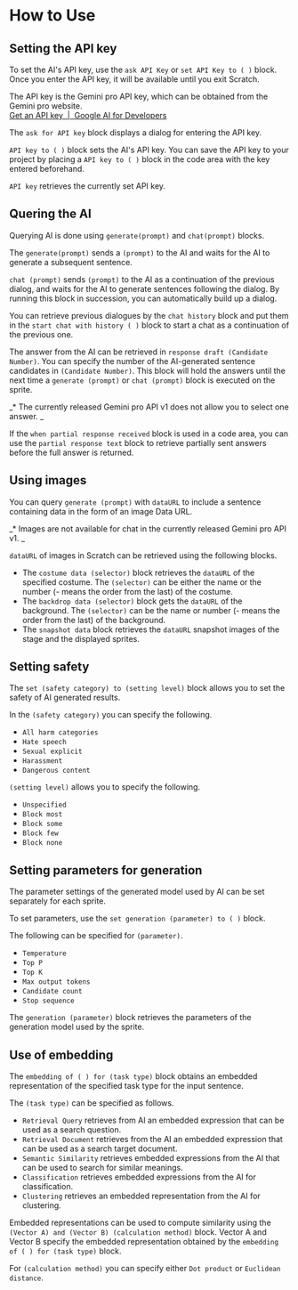 
# How to Use

## Setting the API key

To set the AI's API key, use the ``ask API Key`` or ``set API Key to ( )`` block. Once you enter the API key, it will be available until you exit Scratch.

The API key is the Gemini pro API key, which can be obtained from the Gemini pro website. <br>[Get an API key  \|  Google AI for Developers](https://ai.google.dev/tutorials/setup)

The ```ask for API key``` block displays a dialog for entering the API key.

```API key to ( )``` block sets the AI's API key. You can save the API key to your project by placing a ```API key to ( )``` block in the code area with the key entered beforehand.

```API key``` retrieves the currently set API key.


## Quering the AI

Querying AI is done using ```generate(prompt)``` and ```chat(prompt)``` blocks.

The ```generate(prompt)``` sends a ```(prompt)``` to the AI and waits for the AI to generate a subsequent sentence.


```chat (prompt)``` sends ```(prompt)``` to the AI as a continuation of the previous dialog, and waits for the AI to generate sentences following the dialog. By running this block in succession, you can automatically build up a dialog.

You can retrieve previous dialogues by the ```chat history``` block and put them in the ```start chat with history ( )``` block to start a chat as a continuation of the previous one.

The answer from the AI can be retrieved in ```response draft (Candidate Number)```. You can specify the number of the AI-generated sentence candidates in ```(Candidate Number)```. This block will hold the answers until the next time a ```generate (prompt)``` or ```chat (prompt)``` block is executed on the sprite.

_* The currently released Gemini pro API v1 does not allow you to select one answer. _

If the ```when partial response received``` block is used in a code area, you can use the ```partial response text``` block to retrieve partially sent answers before the full answer is returned.


## Using images

You can query ```generate (prompt)``` with ```dataURL``` to include a sentence containing data in the form of an image Data URL.

_* Images are not available for chat in the currently released Gemini pro API v1. _

```dataURL``` of images in Scratch can be retrieved using the following blocks.

- The ```costume data (selector)``` block retrieves the ```dataURL``` of the specified costume. The ```(selector)``` can be either the name or the number (- means the order from the last) of the costume.
- The ```backdrop data (selector)``` block gets the ```dataURL``` of the background. The ```(selector)``` can be the name or number (- means the order from the last) of the background.
- The ```snapshot data``` block retrieves the ```dataURL``` snapshot images of the stage and the displayed sprites.


## Setting safety

The ```set (safety category) to (setting level)``` block allows you to set the safety of AI generated results.

In the ```(safety category)``` you can specify the following.

- ```All harm categories```
- ```Hate speech```
- ```Sexual explicit```
- ```Harassment```
- ```Dangerous content```

```(setting level)``` allows you to specify the following.

- ```Unspecified```
- ```Block most```
- ```Block some```
- ```Block few```
- ```Block none```


## Setting parameters for generation

The parameter settings of the generated model used by AI can be set separately for each sprite.

To set parameters, use the ```set generation (parameter) to ( )``` block.

The following can be specified for ```(parameter)```.

- ```Temperature```
- ```Top P```
- ```Top K```
- ```Max output tokens```
- ```Candidate count```
- ```Stop sequence```

The ```generation (parameter)``` block retrieves the parameters of the generation model used by the sprite.


## Use of embedding

The ```embedding of ( ) for (task type)``` block obtains an embedded representation of the specified task type for the input sentence.

The ```(task type)``` can be specified as follows.

- ```Retrieval Query``` retrieves from AI an embedded expression that can be used as a search question.
- ```Retrieval Document``` retrieves from the AI an embedded expression that can be used as a search target document.
- ```Semantic Similarity``` retrieves embedded expressions from the AI that can be used to search for similar meanings.
- ```Classification``` retrieves embedded expressions from the AI for classification.
- ```Clustering``` retrieves an embedded representation from the AI for clustering.

Embedded representations can be used to compute similarity using the ```(Vector A) and (Vector B) (calculation method)``` block. Vector A and Vector B specify the embedded representation obtained by the ```embedding of ( ) for (task type)``` block.

 For ``(calculation method)`` you can specify either ```Dot product``` or ``Euclidean distance``.
